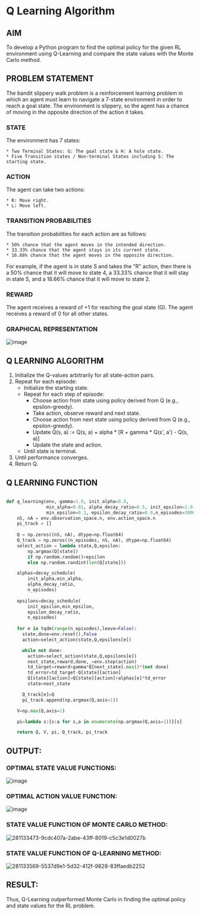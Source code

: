 # Q Learning Algorithm

## AIM
To develop a Python program to find the optimal policy for the given RL environment using Q-Learning and compare the state values with the Monte Carlo method.

## PROBLEM STATEMENT
The bandit slippery walk problem is a reinforcement learning problem in which an agent must learn to navigate a 7-state environment in order to reach a goal state. The environment is slippery, so the agent has a chance of moving in the opposite direction of the action it takes.

### STATE 

The environment has 7 states:

    * Two Terminal States: G: The goal state & H: A hole state.
    * Five Transition states / Non-terminal States including S: The starting state.
    
### ACTION

The agent can take two actions:

    * R: Move right.
    * L: Move left.

### TRANSITION PROBABILITIES

The transition probabilities for each action are as follows:

    * 50% chance that the agent moves in the intended direction.
    * 33.33% chance that the agent stays in its current state.
    * 16.66% chance that the agent moves in the opposite direction.
    
For example, if the agent is in state S and takes the "R" action, then there is a 50% chance that it will move to state 4, a 33.33% chance that it will stay in state S, and a 16.66% chance that it will move to state 2.

### REWARD

The agent receives a reward of +1 for reaching the goal state (G). The agent receives a reward of 0 for all other states.

### GRAPHICAL REPRESENTATION

![image](https://github.com/Monisha-11/q-learning/assets/93427240/01dc3ef9-7906-412b-b0ba-a7469c21e557)


## Q LEARNING ALGORITHM
1) Initialize the Q-values arbitrarily for all state-action pairs.
2) Repeat for each episode:
    * Initialize the starting state.
    * Repeat for each step of episode:
        * Choose action from state using policy derived from Q (e.g., epsilon-greedy).
        * Take action, observe reward and next state.
        * Choose action from next state using policy derived from Q (e.g., epsilon-greedy).
        * Update Q(s, a) := Q(s, a) + alpha * [R + gamma * Q(s', a') - Q(s, a)]
        * Update the state and action.
    * Until state is terminal.
3) Until performance converges.
4) Return Q.

## Q LEARNING FUNCTION

```python

def q_learning(env, gamma=1.0, init_alpha=0.5,
               min_alpha=0.01, alpha_decay_ratio=0.5, init_epsilon=1.0,
               min_epsilon=0.1, epsilon_decay_ratio=0.9,n_episodes=3000):
    nS, nA = env.observation_space.n, env.action_space.n
    pi_track = []
    
    Q = np.zeros((nS, nA), dtype=np.float64)
    Q_track = np.zeros((n_episodes, nS, nA), dtype=np.float64)
    select_action = lambda state,Q,epsilon: 
    	np.argmax(Q[state]) 
        if np.random.random()>epsilon 
        else np.random.randint(len(Q[state]))

    alphas=decay_schedule(
        init_alpha,min_alpha,
        alpha_decay_ratio,
        n_episodes)
    
    epsilons=decay_schedule(
        init_epsilon,min_epsilon,
        epsilon_decay_ratio,
        n_episodes)
    
    for e in tqdm(range(n_episodes),leave=False):
      state,done=env.reset(),False
      action=select_action(state,Q,epsilons[e])

      while not done:
        action=select_action(state,Q,epsilons[e])
        next_state,reward,done,_=env.step(action)
        td_target=reward+gamma*Q[next_state].max()*(not done)
        td_error=td_target-Q[state][action]
        Q[state][action]=Q[state][action]+alphas[e]*td_error
        state=next_state

      Q_track[e]=Q
      pi_track.append(np.argmax(Q,axis=1))

    V=np.max(Q,axis=1)

    pi=lambda s:{s:a for s,a in enumerate(np.argmax(Q,axis=1))}[s]

    return Q, V, pi, Q_track, pi_track

```

## OUTPUT:

### OPTIMAL STATE VALUE FUNCTIONS:

![image](https://github.com/Monisha-11/q-learning/assets/93427240/4132c1a5-3236-403c-81c0-637e5bb653e9)

### OPTIMAL ACTION VALUE FUNCTION:

![image](https://github.com/Monisha-11/q-learning/assets/93427240/2476e469-d84f-4c41-824a-5578740f8e1f)

### STATE VALUE FUNCTION OF MONTE CARLO METHOD:
![281133473-9cdc407a-2abe-43ff-8019-c5c3e1d0027b](https://github.com/harshavardhini33/q-learning/assets/93427208/645960c3-3d06-4496-947e-8d0497f35f59)



### STATE VALUE FUNCTION OF Q-LEARNING METHOD:

![281133569-5537d9e1-5d32-412f-9828-83ffaedb2252](https://github.com/harshavardhini33/q-learning/assets/93427208/50ae6421-11ae-46fa-bd56-29a6105d12ff)


## RESULT:

Thus, Q-Learning outperformed Monte Carlo in finding the optimal policy and state values for the RL problem.
